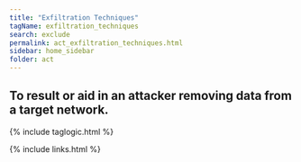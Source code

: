 ```yaml
---
title: "Exfiltration Techniques"
tagName: exfiltration_techniques
search: exclude
permalink: act_exfiltration_techniques.html
sidebar: home_sidebar
folder: act
---
```


## To result or aid in an attacker removing data from a target network.


{% include taglogic.html %}

{% include links.html %}
